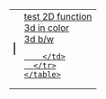 <html>
  <body>
    <table>
      <tr>
        <td><canvas id="myCanvas" width="100" height="100" style="border:1px solid"></canvas></td>
        <td>
            <a href="2d.html">test 2D function</a><br>
            <a href="3d-color.html">3d in color<br>
            <a href="3d.html">3d b/w<br>
            
        </td>
      </tr>
    </table>
  </body>
</html>

